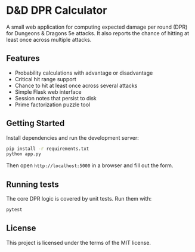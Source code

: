 # D&D DPR Calculator

A small web application for computing expected damage per round (DPR) for Dungeons & Dragons 5e attacks.
It also reports the chance of hitting at least once across multiple attacks.

## Features
- Probability calculations with advantage or disadvantage
- Critical hit range support
- Chance to hit at least once across several attacks
- Simple Flask web interface
- Session notes that persist to disk
- Prime factorization puzzle tool

## Getting Started
Install dependencies and run the development server:

```bash
pip install -r requirements.txt
python app.py
```

Then open `http://localhost:5000` in a browser and fill out the form.

## Running tests
The core DPR logic is covered by unit tests.  Run them with:

```bash
pytest
```

## License
This project is licensed under the terms of the MIT license.
